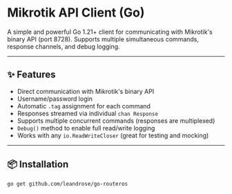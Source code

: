 # Mikrotik API Client (Go)

A simple and powerful Go 1.21+ client for communicating with Mikrotik's binary API (port 8728).
Supports multiple simultaneous commands, response channels, and debug logging.

---

## ✨ Features

- Direct communication with Mikrotik's binary API
- Username/password login
- Automatic `.tag` assignment for each command
- Responses streamed via individual `chan Response`
- Supports multiple concurrent commands (responses are multiplexed)
- `Debug()` method to enable full read/write logging
- Works with any `io.ReadWriteCloser` (great for testing and mocking)

---

## 📦 Installation

```bash
go get github.com/leandrose/go-routeros
```
